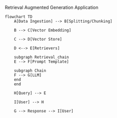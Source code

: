 Retrieval Augmented Generation Application

```mermaid
flowchart TD
    A[Data Ingestion] --> B[Splitting/Chunking]

    B --> C[Vector Embedding]

    C --> D[Vector Store]

    D <--> E[Retrievers] 

    subgraph Retrieval_chain
    E --> F[Prompt Template]

    subgraph Chain
    F --> G[LLM]
    end
    end
    
    H[Query] --> E

    I[User] --> H

    G --> Response --> I[User]
```

